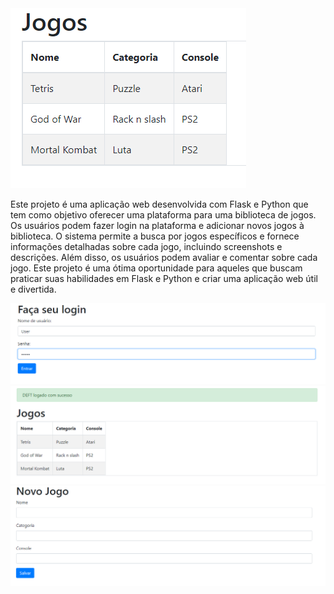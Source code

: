 <img src="f1.png">

Este projeto é uma aplicação web desenvolvida com Flask e Python que tem como objetivo oferecer uma plataforma para uma biblioteca de jogos. Os usuários podem fazer login na plataforma e adicionar novos jogos à biblioteca. O sistema permite a busca por jogos específicos e fornece informações detalhadas sobre cada jogo, incluindo screenshots e descrições. Além disso, os usuários podem avaliar e comentar sobre cada jogo. Este projeto é uma ótima oportunidade para aqueles que buscam praticar suas habilidades em Flask e Python e criar uma aplicação web útil e divertida.

<p align="center">  
  <img src="f3.png">
  <img src="f4.png">
  <img src="f2.png">
</p>
